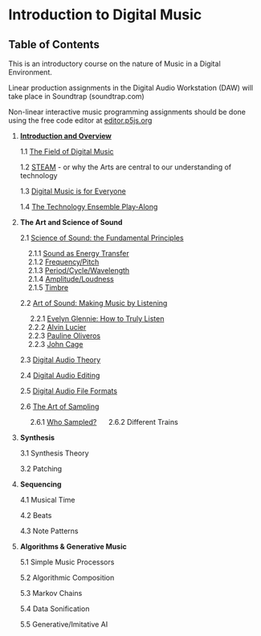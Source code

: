 <link href="markdown.css" rel="stylesheet"></link> 

# Introduction to Digital Music
## Table of Contents

This is an introductory course on the nature of Music in a Digital Environment. 

Linear production assignments in the Digital Audio Workstation (DAW) will take place in Soundtrap (soundtrap.com)

Non-linear interactive music programming assignments should be done using the free code editor at <a href="https://editor.p5js.org" target="_blank">editor.p5js.org</a>

1. [**Introduction and Overview**](lessons/part_1/intro.html)

    1.1 [The Field of Digital Music](lessons/part_1/field.html)
    
    1.2 [STEAM](lessons/part_1/steam.html) - or why the Arts are central to our understanding of technology
    
    1.3 [Digital Music is for Everyone](lessons/part_1/everyone.html)
   
    1.4 [The Technology Ensemble Play-Along](lessons/part_1/playalong.html)

2. **The Art and Science of Sound**

    2.1 [Science of Sound: the Fundamental Principles](lessons/part_2/2.1.science.html)
    
    &nbsp;&nbsp;&nbsp;&nbsp;2.1.1 [Sound as Energy Transfer](lessons/part_2/2.1.1.energy.html)<br>
    &nbsp;&nbsp;&nbsp;&nbsp;2.1.2 [Frequency/Pitch](lessons/part_2/2.1.2.frequency.html)<br>
    &nbsp;&nbsp;&nbsp;&nbsp;2.1.3 [Period/Cycle/Wavelength](lessons/part_2/2.1.3.period.html)<br>
    &nbsp;&nbsp;&nbsp;&nbsp;2.1.4 [Amplitude/Loudness](lessons/part_2/2.1.4.amplitude.html)<br>
    &nbsp;&nbsp;&nbsp;&nbsp;2.1.5 [Timbre](lessons/part_2/timbre.html)<br>

    2.2 [Art of Sound: Making Music by Listening](lessons/part_2/art.html)

    &nbsp;&nbsp;&nbsp;&nbsp; 2.2.1 [Evelyn Glennie: How to Truly Listen](lessons/part_2/glennie.html)<br>
    &nbsp;&nbsp;&nbsp;&nbsp;2.2.2 [Alvin Lucier](lessons/part_2/lucier.html)<br>
    &nbsp;&nbsp;&nbsp;&nbsp;2.2.3 [Pauline Oliveros](lessons/part_2/oliveros.html)<br>
    &nbsp;&nbsp;&nbsp;&nbsp;2.2.3 [John Cage](lessons/part_2/cage.html)

    2.3 [Digital Audio Theory](lessons/part_2/audio.html)

    2.4 [Digital Audio Editing](lessons/part_2/editing.html)

    2.5 [Digital Audio File Formats](lessons/part_2/formats.html)

    2.6 [The Art of Sampling](lessons/part_2/sampling.html)

    &nbsp;&nbsp;&nbsp;&nbsp; 2.6.1 [Who Sampled?](lessons/part_2/whosampled.html)
    &nbsp;&nbsp;&nbsp;&nbsp; 2.6.2 Different Trains

3. **Synthesis**

    3.1 Synthesis Theory

    3.2 Patching

4. **Sequencing**

    4.1 Musical Time

    4.2 Beats

    4.3 Note Patterns

5. **Algorithms & Generative Music**

    5.1 Simple Music Processors

    5.2 Algorithmic Composition

    5.3 Markov Chains

    5.4 Data Sonification

    5.5 Generative/Imitative AI
